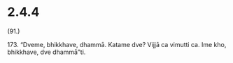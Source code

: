 # 2.4.4

(91.)

173\. “Dveme, bhikkhave, dhammā. Katame dve? Vijjā ca vimutti ca. Ime kho, bhikkhave, dve dhammā”ti.

